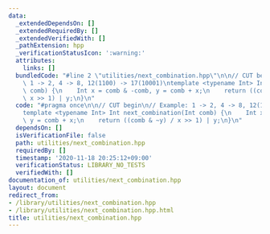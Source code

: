 ```yaml
---
data:
  _extendedDependsOn: []
  _extendedRequiredBy: []
  _extendedVerifiedWith: []
  _pathExtension: hpp
  _verificationStatusIcon: ':warning:'
  attributes:
    links: []
  bundledCode: "#line 2 \"utilities/next_combination.hpp\"\n\n// CUT begin\n// Example:\
    \ 1 -> 2, 4 -> 8, 12(1100) -> 17(10001)\ntemplate <typename Int> Int next_combination(Int\
    \ comb) {\n    Int x = comb & -comb, y = comb + x;\n    return ((comb & ~y) /\
    \ x >> 1) | y;\n}\n"
  code: "#pragma once\n\n// CUT begin\n// Example: 1 -> 2, 4 -> 8, 12(1100) -> 17(10001)\n\
    template <typename Int> Int next_combination(Int comb) {\n    Int x = comb & -comb,\
    \ y = comb + x;\n    return ((comb & ~y) / x >> 1) | y;\n}\n"
  dependsOn: []
  isVerificationFile: false
  path: utilities/next_combination.hpp
  requiredBy: []
  timestamp: '2020-11-18 20:25:12+09:00'
  verificationStatus: LIBRARY_NO_TESTS
  verifiedWith: []
documentation_of: utilities/next_combination.hpp
layout: document
redirect_from:
- /library/utilities/next_combination.hpp
- /library/utilities/next_combination.hpp.html
title: utilities/next_combination.hpp
---
```

